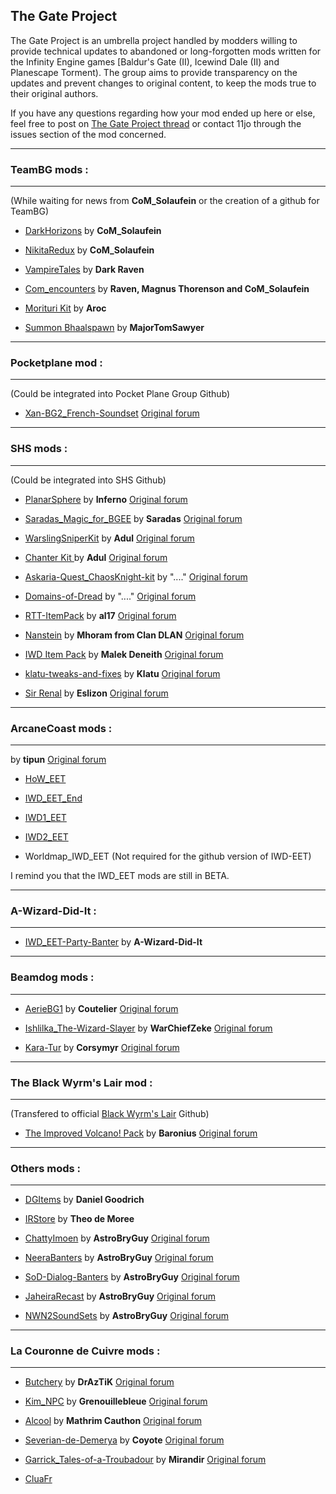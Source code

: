 ## The Gate Project

The Gate Project is an umbrella project handled by modders willing to provide technical updates to abandoned or long-forgotten mods written for the Infinity Engine games [Baldur's Gate (II), Icewind Dale (II) and Planescape Torment). The group aims to provide transparency on the updates and prevent changes to original content, to keep the mods true to their original authors.

If you have any questions regarding how your mod ended up here or else, feel free to post on [The Gate Project thread](https://github.com/orgs/The-Gate-Project/discussions) or contact 11jo through the issues section of the mod concerned.



***
### TeamBG mods :
----------------

(While waiting for news from **CoM_Solaufein** or the creation of a github for TeamBG)


- [DarkHorizons](https://github.com/The-Gate-Project/DarkHorizons) by **CoM_Solaufein**

- [NikitaRedux](https://github.com/The-Gate-Project/NikitaRedux) by **CoM_Solaufein**

- [VampireTales](https://github.com/The-Gate-Project/VampireTales) by **Dark Raven**

- [Com_encounters](https://github.com/The-Gate-Project/Com_encounters) by **Raven, Magnus Thorenson and CoM_Solaufein**

- [Morituri Kit](https://github.com/The-Gate-Project/Morituri_Kit) by **Aroc**

- [Summon Bhaalspawn](https://github.com/The-Gate-Project/Summon_Bhaalspawn) by **MajorTomSawyer**


***
### Pocketplane mod :
--------------------

(Could be integrated into Pocket Plane Group Github)


- [Xan-BG2_French-Soundset](https://github.com/The-Gate-Project/Xan-BG2_French-Soundset) [Original forum](https://www.pocketplane.net/diversions-and-soundsets/)


***
### SHS mods :
--------------

(Could be integrated into SHS Github)


- [PlanarSphere](https://github.com/The-Gate-Project/PlanarSphere) by **Inferno** [Original forum](http://www.shsforums.net/topic/24405-planar-sphere-mod-v26a/)

- [Saradas_Magic_for_BGEE](https://github.com/The-Gate-Project/Saradas_Magic_for_BGEE)  by **Saradas** [Original forum](http://www.shsforums.net/topic/58028-mod-saradas-magic/)

- [WarslingSniperKit](https://github.com/The-Gate-Project/WarslingSniperKit) by **Adul** [Original forum](http://www.shsforums.net/topic/46480-warsling-sniper-kit-for-fighters/)

- [Chanter Kit ](https://github.com/The-Gate-Project/Chanter_Kit ) by **Adul** [Original forum](http://www.shsforums.net/topic/39877-chanter-priestly-bard-kit-v14a/)

- [Askaria-Quest_ChaosKnight-kit](https://github.com/The-Gate-Project/Askaria-Quest_ChaosKnight-kit) by "...." [Original forum](http://www.shsforums.net/topic/51321-askaria-quest-chaosknight-kit-mod-v13/)

- [Domains-of-Dread](https://github.com/The-Gate-Project/Domains-of-Dread) by "...." [Original forum](http://www.shsforums.net/files/file/135-domains-of-dread/)

- [RTT-ItemPack](https://github.com/The-Gate-Project/RTT-ItemPack) by **al17** [Original forum](http://www.shsforums.net/topic/15702-rtt-item-pack/)

- [Nanstein](https://github.com/The-Gate-Project/Nanstein) by **Mhoram from Clan DLAN** [Original forum](http://www.shsforums.net/files/file/770-nanstein-v13/)

- [IWD Item Pack](https://github.com/The-Gate-Project/IWD_Item-Pack) by **Malek Deneith** [Original forum](http://www.shsforums.net/topic/46557-iwd-item-pack-for-bg2/)

- [klatu-tweaks-and-fixes](https://github.com/The-Gate-Project/klatu-tweaks-and-fixes) by **Klatu** [Original forum](https://forums.beamdog.com/discussion/38864/mod-klatu-tweaks-and-fixes)

- [Sir Renal](https://github.com/The-Gate-Project/Sir_Renal) by **Eslizon** [Original forum](http://www.shsforums.net/files/file/854-sir-renal-v25/)


***
### ArcaneCoast mods :
---------------------

 by **tipun** [Original forum](https://arcanecoast.ru/forum/viewtopic.php?f=31&t=1247)

- [HoW_EET](https://github.com/The-Gate-Project/HoW_EET)

- [IWD_EET_End ](https://github.com/The-Gate-Project/IWD_EET_End )

- [IWD1_EET](https://github.com/The-Gate-Project/IWD1_EET)

- [IWD2_EET](https://github.com/The-Gate-Project/IWD2_EET)

- Worldmap_IWD_EET (Not required for the github version of IWD-EET)

I remind you that the IWD_EET mods are still in BETA.


***
### A-Wizard-Did-It :
---------------------

- [IWD_EET-Party-Banter](https://github.com/The-Gate-Project/iwd_eet-party-banter) by **A-Wizard-Did-It**


***
### Beamdog mods :
----------------

- [AerieBG1](https://github.com/The-Gate-Project/AerieBG1) by **Coutelier** [Original forum](https://forums.beamdog.com/discussion/38824/aerie-in-bg-ee-v1-1/p1)

- [Ishlilka_The-Wizard-Slayer](https://github.com/The-Gate-Project/Ishlilka_The-Wizard-Slayer) by **WarChiefZeke** [Original forum](https://forums.beamdog.com/discussion/63679/npc-mod-ishlilka-the-wizard-slayer-for-bg1-sod-full-version-1-4/p1)

- [Kara-Tur](https://github.com/The-Gate-Project/Kara-Tur) by **Corsymyr** [Original forum](https://forums.beamdog.com/discussion/15959/mod-twas-a-slow-boat-from-kara-tur-quest-store-new-items-release-90/p1)


***
### The Black Wyrm's Lair mod :
-------------------------------

(Transfered to official [Black Wyrm's Lair](https://github.com/orgs/Black-Wyrm-Lair/repositories) Github)

- [The Improved Volcano! Pack](https://github.com/Black-Wyrm-Lair/Volcano_Pack) by **Baronius** [Original forum](http://forums.blackwyrmlair.net/index.php?showtopic=5525)


***
### Others mods :
----------------

- [DGItems](https://github.com/The-Gate-Project/DGItems) by **Daniel Goodrich**

- [IRStore](https://github.com/The-Gate-Project/IRStore) by **Theo de Moree**

- [ChattyImoen](https://github.com/The-Gate-Project/ChattyImoen) by **AstroBryGuy** [Original forum](https://forums.beamdog.com/discussion/51443/chatty-imoen)

- [NeeraBanters](https://github.com/The-Gate-Project/NeeraBanters) by **AstroBryGuy** [Original forum](https://forums.beamdog.com/discussion/38246/neera-banters-for-bgee/)

- [SoD-Dialog-Banters](https://github.com/The-Gate-Project/SoD-Dialog-Banters) by **AstroBryGuy** [Original forum](https://forums.beamdog.com/discussion/66674/sod-dialogue-banters)

- [JaheiraRecast](https://github.com/The-Gate-Project/JaheiraRecast) by **AstroBryGuy** [Original forum](https://forums.beamdog.com/discussion/52633/jaheira-recast-v3-0)

- [NWN2SoundSets](https://github.com/The-Gate-Project/NWN2SoundSets) by **AstroBryGuy** [Original forum](https://forums.beamdog.com/discussion/65014/nwn2-soundsets-for-bgee-bg2ee-and-iwdee)


***
### La Couronne de Cuivre mods :
--------------------------------

- [Butchery](https://github.com/The-Gate-Project/butchery) by **DrAzTiK** [Original forum](https://www.baldursgateworld.fr/viewforum.php?f=744)

- [Kim_NPC](https://github.com/The-Gate-Project/Kim_NPC) by **Grenouillebleue** [Original forum](https://www.baldursgateworld.fr/viewforum.php?f=344)

- [Alcool](https://github.com/The-Gate-Project/Alcool) by **Mathrim Cauthon** [Original forum](https://www.baldursgateworld.fr/viewtopic.php?t=11730)

- [Severian-de-Demerya](https://github.com/The-Gate-Project/Severian-de-Demerya) by **Coyote** [Original forum](https://www.baldursgateworld.fr/viewforum.php?f=645)

- [Garrick_Tales-of-a-Troubadour](https://github.com/The-Gate-Project/Garrick_Tales-of-a-Troubadour) by **Mirandir** [Original forum](https://www.baldursgateworld.fr/viewtopic.php?t=26267)

- [CluaFr](https://github.com/The-Gate-Project/CluaFr)

